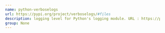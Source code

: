 ```yaml
---
name: python-verboselogs
url: https://pypi.org/project/verboselogs/#files
description: logging level for Python's logging module. URL : https://pypi.org/project/verboselogs/#files Groups : None
group: None
---
```

